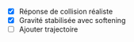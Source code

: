 - [X] Réponse de collision réaliste
- [X] Gravité stabilisée avec softening
- [ ] Ajouter trajectoire